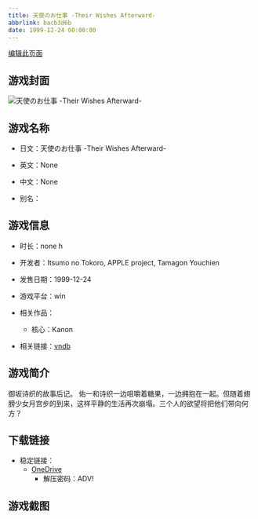 ```yaml
---
title: 天使のお仕事 -Their Wishes Afterward-
abbrlink: bacb3d6b
date: 1999-12-24 00:00:00
---
```

[编辑此页面](https://github.com/ACG-3/ADV3-source/blob/main/source/_posts/games/%E5%A4%A9%E4%BD%BF%E3%81%AE%E3%81%8A%E4%BB%95%E4%BA%8B%20-Their%20Wishes%20Afterward-.md)

## 游戏封面

![天使のお仕事 -Their Wishes Afterward-](https://pan.timero.xyz/onedrive/img_lib_001/%E5%A4%A9%E4%BD%BF%E3%81%AE%E3%81%8A%E4%BB%95%E4%BA%8B%20-Their%20Wishes%20Afterward-_cover.avif)


## 游戏名称

- 日文：天使のお仕事 -Their Wishes Afterward-
- 英文：None
- 中文：None

- 别名：


## 游戏信息

- 时长：none h
- 开发者：Itsumo no Tokoro, APPLE project, Tamagon Youchien
- 发售日期：1999-12-24
- 游戏平台：win
- 相关作品：
   - 核心：Kanon

- 相关链接：[vndb](https://vndb.org/v12111)


## 游戏简介

御坂诗织的故事后记。
佑一和诗织一边咀嚼着糖果，一边拥抱在一起。但随着翅膀少女月宫步的到来，这样平静的生活再次崩塌。三个人的欲望将把他们带向何方？




## 下载链接

- 稳定链接：
    - [OneDrive](https://pan.timero.xyz/onedrive/adv_lib_001/%E5%A4%A9%E4%BD%BF%E3%81%AE%E3%81%8A%E4%BB%95%E4%BA%8B%20-Their%20Wishes%20Afterward-)
        - 解压密码：ADV!



## 游戏截图


